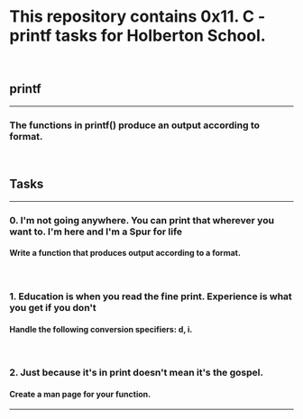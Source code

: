 <h1>This repository contains 0x11. C - printf tasks for Holberton School.</h1>
<br>
<h2>printf</h2>
<hr>
<h3>The functions in printf() produce an output according to format.</h3>
<br>
<h2>Tasks</h2>
<hr>
<h3>0. I'm not going anywhere. You can print that wherever you want to. I'm here and I'm a Spur for life </h3>
<h4>Write a function that produces output according to a format.</h4>
<br>
<h3>1. Education is when you read the fine print. Experience is what you get if you don't </h3>
<h4>Handle the following conversion specifiers: d, i.</h4>
<br>
<h3>2. Just because it's in print doesn't mean it's the gospel.</h3>
<h4>Create a man page for your function.</h4>
<hr>
